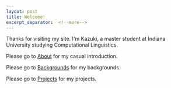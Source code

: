 ```yaml
---
layout: post
title: Welcome!
excerpt_separator:  <!--more-->
---
```


Thanks for visiting my site. I'm Kazuki, a master student at Indiana University studying Computational Linguistics.

Please go to [About](hydeout/about.html) for my casual introduction.

Please go to [Backgrounds](hydeout/category/background.html) for my backgrounds.

Please go to [Projects](hydeout/category/project.html) for my projects.